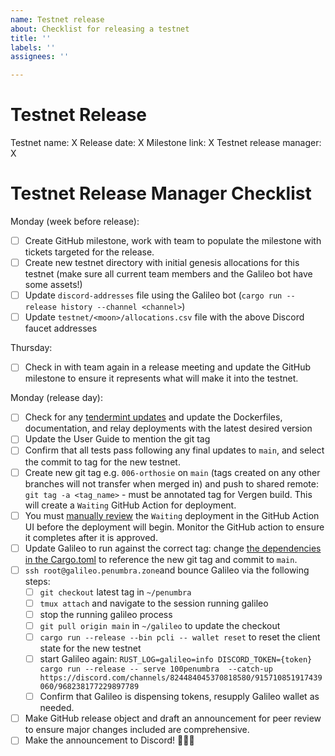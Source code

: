 ```yaml
---
name: Testnet release
about: Checklist for releasing a testnet
title: ''
labels: ''
assignees: ''

---
```


# Testnet Release

Testnet name: X
Release date: X
Milestone link: X
Testnet release manager: X

# Testnet Release Manager Checklist

Monday (week before release):

- [ ] Create GitHub milestone, work with team to populate the milestone with tickets targeted for the release.
- [ ] Create new testnet directory with initial genesis allocations for this testnet (make sure all current team members and the Galileo bot have some assets!)
- [ ] Update `discord-addresses` file using the Galileo bot (`cargo run --release history --channel <channel>`)
- [ ] Update `testnet/<moon>/allocations.csv` file with the above Discord faucet addresses

Thursday:

- [ ] Check in with team again in a release meeting and update the GitHub milestone to ensure it represents what will make it into the testnet.

Monday (release day):

- [ ] Check for any [tendermint updates](https://github.com/tendermint/tendermint/releases) and update the Dockerfiles, documentation, and relay deployments with the latest desired version
- [ ] Update the User Guide to mention the git tag
- [ ] Confirm that all tests pass following any final updates to `main`, and select the commit to tag for the new testnet.
- [ ] Create new git tag e.g. `006-orthosie` on `main` (tags created on any other branches will not transfer when merged in) and push to shared remote: `git tag -a <tag_name>` - must be annotated tag for Vergen build. This will create a `Waiting` GitHub Action for deployment.
- [ ] You must [manually review](https://docs.github.com/en/actions/managing-workflow-runs/reviewing-deployments) the `Waiting` deployment in the GitHub Action UI before the deployment will begin. Monitor the GitHub action to ensure it completes after it is approved.
- [ ] Update Galileo to run against the correct tag: change [the dependencies in the Cargo.toml](https://github.com/penumbra-zone/galileo/blob/main/Cargo.toml#L11) to reference the new git tag and commit to `main`.
- [ ] `ssh root@galileo.penumbra.zone`and bounce Galileo via the following steps:
  - [ ] `git checkout` latest tag in `~/penumbra`
  - [ ] `tmux attach` and navigate to the session running galileo
  - [ ] stop the running galileo process
  - [ ] `git pull origin main` in `~/galileo` to update the checkout
  - [ ] `cargo run --release --bin pcli -- wallet reset` to reset the client state for the new testnet
  - [ ] start Galileo again: `RUST_LOG=galileo=info DISCORD_TOKEN={token} cargo run --release -- serve 100penumbra  --catch-up https://discord.com/channels/824484045370818580/915710851917439060/968238177229897789`
  - [ ] Confirm that Galileo is dispensing tokens, resupply Galileo wallet as needed.
- [ ] Make GitHub release object and draft an announcement for peer review to ensure major changes included are comprehensive.
- [ ] Make the announcement to Discord! 🎉🎉🎉
